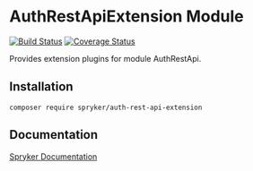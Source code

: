 # AuthRestApiExtension Module
[![Build Status](https://travis-ci.org/spryker/auth-rest-api-extension.svg)](https://travis-ci.org/spryker/auth-rest-api-extension)
[![Coverage Status](https://coveralls.io/repos/github/spryker/auth-rest-api-extension/badge.svg)](https://coveralls.io/github/spryker/auth-rest-api-extension)

Provides extension plugins for module AuthRestApi.

## Installation

```
composer require spryker/auth-rest-api-extension
```

## Documentation

[Spryker Documentation](https://academy.spryker.com/developing_with_spryker/module_guide/modules.html)
